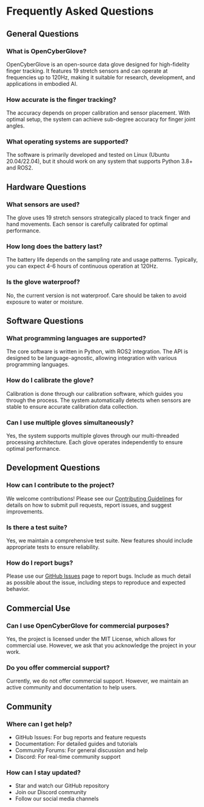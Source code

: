 # Frequently Asked Questions

## General Questions

### What is OpenCyberGlove?
OpenCyberGlove is an open-source data glove designed for high-fidelity finger tracking. It features 19 stretch sensors and can operate at frequencies up to 120Hz, making it suitable for research, development, and applications in embodied AI.

### How accurate is the finger tracking?
The accuracy depends on proper calibration and sensor placement. With optimal setup, the system can achieve sub-degree accuracy for finger joint angles.

### What operating systems are supported?
The software is primarily developed and tested on Linux (Ubuntu 20.04/22.04), but it should work on any system that supports Python 3.8+ and ROS2.

## Hardware Questions

### What sensors are used?
The glove uses 19 stretch sensors strategically placed to track finger and hand movements. Each sensor is carefully calibrated for optimal performance.

### How long does the battery last?
The battery life depends on the sampling rate and usage patterns. Typically, you can expect 4-6 hours of continuous operation at 120Hz.

### Is the glove waterproof?
No, the current version is not waterproof. Care should be taken to avoid exposure to water or moisture.

## Software Questions

### What programming languages are supported?
The core software is written in Python, with ROS2 integration. The API is designed to be language-agnostic, allowing integration with various programming languages.

### How do I calibrate the glove?
Calibration is done through our calibration software, which guides you through the process. The system automatically detects when sensors are stable to ensure accurate calibration data collection.

### Can I use multiple gloves simultaneously?
Yes, the system supports multiple gloves through our multi-threaded processing architecture. Each glove operates independently to ensure optimal performance.

## Development Questions

### How can I contribute to the project?
We welcome contributions! Please see our [Contributing Guidelines](CONTRIBUTING.md) for details on how to submit pull requests, report issues, and suggest improvements.

### Is there a test suite?
Yes, we maintain a comprehensive test suite. New features should include appropriate tests to ensure reliability.

### How do I report bugs?
Please use our [GitHub Issues](https://github.com/CyberOrigin2077/cyber_glove_ros2_py/issues) page to report bugs. Include as much detail as possible about the issue, including steps to reproduce and expected behavior.

## Commercial Use

### Can I use OpenCyberGlove for commercial purposes?
Yes, the project is licensed under the MIT License, which allows for commercial use. However, we ask that you acknowledge the project in your work.

### Do you offer commercial support?
Currently, we do not offer commercial support. However, we maintain an active community and documentation to help users.

## Community

### Where can I get help?
- GitHub Issues: For bug reports and feature requests
- Documentation: For detailed guides and tutorials
- Community Forums: For general discussion and help
- Discord: For real-time community support

### How can I stay updated?
- Star and watch our GitHub repository
- Join our Discord community
- Follow our social media channels

